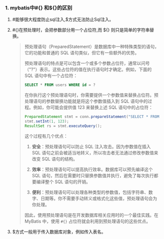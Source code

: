 ### 1. mybatis中#{} 和${}的区别

1. \#能够很大程度防止sql注入,$方式无法防止Sql注入。

2. \#{}在预处理时，会把参数部分用一个占位符,而 ${} 则只是简单的字符串替换。

   > 预处理语句（PreparedStatement）是数据库中一种特殊类型的语句，它的功能和普通的 SQL 语句类似，但它有一些额外的优势。
   >
   > 预处理语句的特点是可以包含一个或多个参数占位符，通常以问号（"?"）表示。这些占位符的值在执行语句时才确定。例如，下面的 SQL 语句中有一个占位符：
   >
   > ```sql
   > SELECT * FROM users WHERE id = ?
   > ```
   >
   > 在你执行这个预处理语句时，你需要提供一个参数值来替换占位符。预处理语句的参数替换功能就是将这个参数值插入到 SQL 语句中的过程。例如，你可能会提供值 123 来替换上述 SQL 语句中的占位符：
   >
   > ```java
   > PreparedStatement stmt = conn.prepareStatement("SELECT * FROM users WHERE id = ?");
   > stmt.setInt(1, 123);
   > ResultSet rs = stmt.executeQuery();
   > ```
   >
   > 这个过程有几个优点：
   >
   > 1. **安全**：预处理语句可以防止 SQL 注入攻击。因为参数值在插入 SQL 语句之前会被适当地转义，所以攻击者无法通过修改参数值来改变 SQL 语句的结构。
   >
   > 2. **效率**：预处理语句可以提高执行效率。数据库可以预先编译这个 SQL 语句，然后在需要时只替换参数值并执行，避免了每次执行都要编译整个 SQL 语句的开销。
   >
   > 3. **便利**：预处理语句可以处理各种类型的参数值，包括字符串、数字、日期等。你不需要手动转义或格式化这些值，预处理语句会为你处理。
   >
   > 因此，使用预处理语句是在开发数据库相关应用时的一个最佳实践。在 MyBatis 中，使用 `#{}` 占位符就会利用到预处理语句的这些优点。

3. $方式一般用于传入数据库对象，例如传入表名。